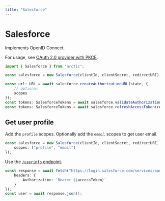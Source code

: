 ```yaml
---
title: "Salesforce"
---
```


# Salesforce

Implements OpenID Connect.

For usage, see [OAuth 2.0 provider with PKCE](/guides/oauth2-pkce).

```ts
import { Salesforce } from "arctic";

const salesforce = new Salesforce(clientId, clientSecret, redirectURI);
```

```ts
const url: URL = await salesforce.createAuthorizationURL(state, {
	// optional
	scopes
});
const tokens: SalesforceTokens = await salesforce.validateAuthorizationCode(code);
const tokens: SalesforceTokens = await salesforce.refreshAccessToken(refreshToken);
```

## Get user profile

Add the `profile` scopes. Optionally add the `email` scopes to get user email.

```ts
const salesforce = new Salesforce(clientId, clientSecret, redirectURI, {
	scopes: ["profile", "email"]
});
```

Use the [`/userinfo` endpoint](https://help.salesforce.com/s/articleView?id=sf.remoteaccess_using_userinfo_endpoint.htm&type=5).

```ts
const response = await fetch("https://login.salesforce.com/services/oauth2/userinfo", {
	headers: {
		Authorization: `Bearer ${accessToken}`
	}
});
const user = await response.json();
```

